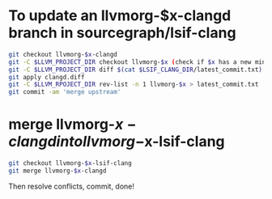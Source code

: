 # To update an llvmorg-$x-clangd branch in sourcegraph/lsif-clang
```bash
git checkout llvmorg-$x-clangd
git -C $LLVM_PROJECT_DIR checkout llvmorg-$x (check if $x has a new minor version)
git -C $LLVM_PROJECT_DIR diff $(cat $LSIF_CLANG_DIR/latest_commit.txt) llvmorg-$x clang-tools-extra/clangd | sed 's/\([ab\/]\)clang-tools-extra\/clangd\//\1/g' > clangd.diff
git apply clangd.diff
git -C $LLVM_RPOJECT_DIR rev-list -n 1 llvmorg-$x > latest_commit.txt
git commit -am 'merge upstream'
```

# merge llvmorg-$x-clangd into llvmorg-$x-lsif-clang
```bash
git checkout llvmorg-$x-lsif-clang
git merge llvmorg-$x-clangd
```
Then resolve conflicts, commit, done!
